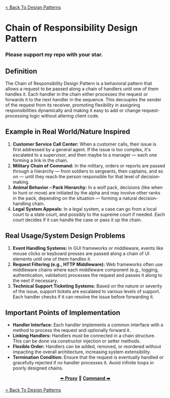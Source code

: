 [< Back To Design Patterns](../../../)

# Chain of Responsibility Design Pattern
### Please support my repo with your star.

## Definition
The Chain of Responsibility Design Pattern is a behavioral pattern that allows a request to be passed along a chain of handlers until one of them handles it. Each handler in the chain either processes the request or forwards it to the next handler in the sequence. This decouples the sender of the request from its receiver, promoting flexibility in assigning responsibilities dynamically and making it easy to add or change request-processing logic without altering client code.

## Example in Real World/Nature Inspired
1. **Customer Service Call Center:** When a customer calls, their issue is first addressed by a general agent. If the issue is too complex, it's escalated to a supervisor, and then maybe to a manager — each one forming a link in the chain.
2. **Military Chain of Command:** In the military, orders or reports are passed through a hierarchy — from soldiers to sergeants, then captains, and so on — until they reach the person responsible for that level of decision-making.
3. **Animal Behavior – Pack Hierarchy:** In a wolf pack, decisions (like when to hunt or move) are initiated by the alpha and may involve other ranks in the pack, depending on the situation — forming a natural decision-handling chain.
4. **Legal System Appeals:** In a legal system, a case can go from a local court to a state court, and possibly to the supreme court if needed. Each court decides if it can handle the case or pass it up the chain.

## Real Usage/System Design Problems
1. **Event Handling Systems:** In GUI frameworks or middleware, events like mouse clicks or keyboard presses are passed along a chain of UI elements until one of them handles it.
2. **Request Filtering (e.g., HTTP Middleware):** Web frameworks often use middleware chains where each middleware component (e.g., logging, authentication, validation) processes the request and passes it along to the next if necessary.
3. **Technical Support Ticketing Systems:** Based on the nature or severity of the issue, support tickets are escalated to various levels of support. Each handler checks if it can resolve the issue before forwarding it.

## Important Points of Implementation
- **Handler Interface:** Each handler implements a common interface with a method to process the request and optionally forward it.
- **Linking Handlers:** Handlers must be connected in a chain structure. This can be done via constructor injection or setter methods.
- **Flexible Order:** Handlers can be added, removed, or reordered without impacting the overall architecture, increasing system extensibility.
- **Termination Condition:** Ensure that the request is eventually handled or gracefully rejected if no handler processes it. Avoid infinite loops in poorly designed chains.

<p align="center">
  <a href="../../structural/proxy">⬅️ <strong>Proxy</strong></a>
  🔸
  <a href="../../behavioral/command"><strong>Command</strong> ➡️</a>
</p>

[< Back To Design Patterns](../../../)

